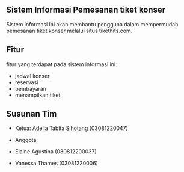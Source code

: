 ## Sistem Informasi Pemesanan tiket konser

Sistem informasi ini akan membantu pengguna dalam mempermudah pemesanan tiket konser melalui situs tikethits.com.

## Fitur
fitur yang terdapat pada sistem informasi ini:
- jadwal konser
- reservasi
- pembayaran
- menampilkan tiket

## Susunan Tim
- Ketua: Adelia Tabita Sihotang (03081220047)

- Anggota:
- Elaine Agustina (030812200037)
- Vanessa Thames (03081220006)

